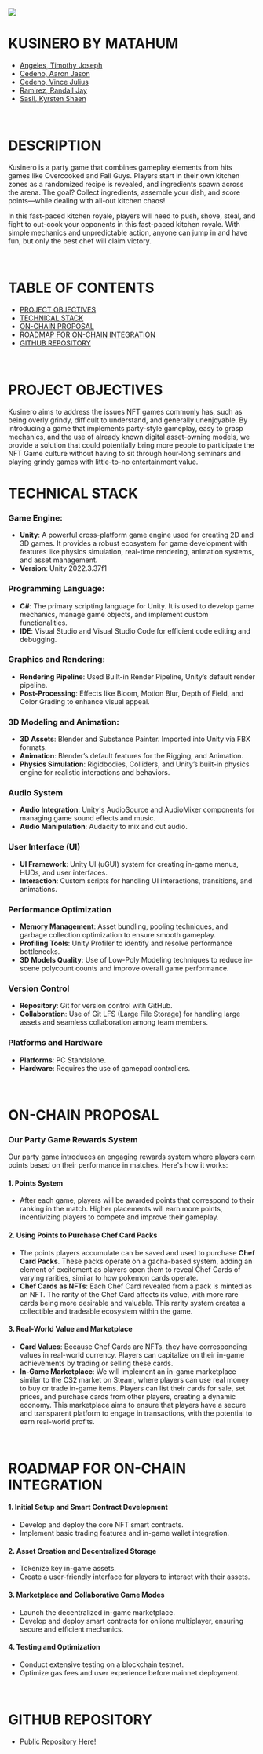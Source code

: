 <img src = "https://github.com/zenjlle/zenjlle/blob/main/Images/Kusinero%20Pitch%20Deck.png">


# KUSINERO BY MATAHUM
- [Angeles, Timothy Joseph](https://github.com/RavenFraust12)
- [Cedeno, Aaron Jason](https://github.com/Aaron-Jason)
- [Cedeno, Vince Julius](https://github.com/VinJ712)
- [Ramirez, Randall Jay](https://github.com/reigndeity)
- [Sasil, Kyrsten Shaen](https://github.com/zenjlle)

<br>

# DESCRIPTION
Kusinero is a  party game that combines gameplay elements from hits games like Overcooked and Fall Guys. Players start in their own kitchen zones as a randomized recipe is revealed, and ingredients spawn across the arena. The goal? Collect ingredients, assemble your dish, and score points—while dealing with all-out kitchen chaos!


In this fast-paced kitchen royale, players will need to push, shove, steal, and fight to out-cook your opponents in this fast-paced kitchen royale. With simple mechanics and unpredictable action, anyone can jump in and have fun, but only the best chef will claim victory.

<br>

# TABLE OF CONTENTS
- [PROJECT OBJECTIVES](#project-objectives)
- [TECHNICAL STACK](#technical-stack)
- [ON-CHAIN PROPOSAL](#on-chain-proposal)
- [ROADMAP FOR ON-CHAIN INTEGRATION](#roadmap-for-on-chain-integration)
- [GITHUB REPOSITORY](#github-repository)

<br>

# PROJECT OBJECTIVES
Kusinero aims to address the issues NFT games commonly has, such as being overly grindy, difficult to understand, and generally unenjoyable. By introducing a game that implements party-style gameplay, easy to grasp mechanics, and the use of already known digital asset-owning models, we provide a solution that could potentially bring more people to participate the NFT Game culture without having to sit through hour-long seminars and playing grindy games with little-to-no entertainment value.

# TECHNICAL STACK
### Game Engine:
- **Unity**: A powerful cross-platform game engine used for creating 2D and 3D games. It provides a robust ecosystem for game development with features like physics simulation, real-time rendering, animation systems, and asset management.
- **Version**: Unity 2022.3.37f1

### Programming Language:
- **C#**: The primary scripting language for Unity. It is used to develop game mechanics, manage game objects, and implement custom functionalities.
- **IDE**: Visual Studio and Visual Studio Code for efficient code editing and debugging.

### Graphics and Rendering:
- **Rendering Pipeline**: Used Built-in Render Pipeline, Unity’s default render pipeline.
- **Post-Processing**: Effects like Bloom, Motion Blur, Depth of Field, and Color Grading to enhance visual appeal.

### 3D Modeling and Animation:
- **3D Assets**: Blender and Substance Painter. Imported into Unity via FBX formats.
- **Animation**: Blender’s default features for the Rigging, and Animation.
- **Physics Simulation**: Rigidbodies, Colliders, and Unity’s built-in physics engine for realistic interactions and behaviors.

### Audio System
- **Audio Integration**: Unity's AudioSource and AudioMixer components for managing game sound effects and music.
- **Audio Manipulation**: Audacity to mix and cut audio.

### User Interface (UI)
- **UI Framework**: Unity UI (uGUI) system for creating in-game menus, HUDs, and user interfaces.
- **Interaction**: Custom scripts for handling UI interactions, transitions, and animations.

### Performance Optimization
- **Memory Management**: Asset bundling, pooling techniques, and garbage collection optimization to ensure smooth gameplay.
- **Profiling Tools**: Unity Profiler to identify and resolve performance bottlenecks.
- **3D Models Quality**: Use of Low-Poly Modeling techniques to reduce in-scene polycount counts and improve overall game performance.

### Version Control
- **Repository**: Git for version control with GitHub.
- **Collaboration**: Use of Git LFS (Large File Storage) for handling large assets and seamless collaboration among team members.

### Platforms and Hardware
- **Platforms**: PC Standalone.
- **Hardware**: Requires the use of gamepad controllers.

<br>

# ON-CHAIN PROPOSAL
### Our Party Game Rewards System
Our party game introduces an engaging rewards system where players earn points based on their performance in matches. Here's how it works:

#### **1. Points System**
- After each game, players will be awarded points that correspond to their ranking in the match. Higher placements will earn more points, incentivizing players to compete and improve their gameplay.

#### **2. Using Points to Purchase Chef Card Packs**
- The points players accumulate can be saved and used to purchase **Chef Card Packs**. These packs operate on a gacha-based system, adding an element of excitement as players open them to reveal Chef Cards of varying rarities, similar to how pokemon cards operate.
- **Chef Cards as NFTs**: Each Chef Card revealed from a pack is minted as an NFT. The rarity of the Chef Card affects its value, with more rare cards being more desirable and valuable. This rarity system creates a collectible and tradeable ecosystem within the game.

#### **3. Real-World Value and Marketplace**
- **Card Values**: Because Chef Cards are NFTs, they have corresponding values in real-world currency. Players can capitalize on their in-game achievements by trading or selling these cards.
- **In-Game Marketplace**: We will implement an in-game marketplace similar to the CS2 market on Steam, where players can use real money to buy or trade in-game items. Players can list their cards for sale, set prices, and purchase cards from other players, creating a dynamic economy. This marketplace aims to ensure that players have a secure and transparent platform to engage in transactions, with the potential to earn real-world profits.

<br>

# ROADMAP FOR ON-CHAIN INTEGRATION
#### **1. Initial Setup and Smart Contract Development**
- Develop and deploy the core NFT smart contracts.
- Implement basic trading features and in-game wallet integration.

#### **2. Asset Creation and Decentralized Storage**
- Tokenize key in-game assets.
- Create a user-friendly interface for players to interact with their assets.

#### **3. Marketplace and Collaborative Game Modes**
- Launch the decentralized in-game marketplace.
- Develop and deploy smart contracts for onlione multiplayer, ensuring secure and efficient mechanics.

#### **4. Testing and Optimization**
- Conduct extensive testing on a blockchain testnet.
- Optimize gas fees and user experience before mainnet deployment.

<br>

# GITHUB REPOSITORY
- [Public Repository Here!](https://github.com/reigndeity/YGG-GameJam)
